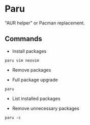 # Paru
"AUR helper" or Pacman replacement.

## Commands

* Install packages
```
paru vim neovim
```

* Remove packages

* Full package upgrade
```
paru
```

* List installed packages

* Remove unnecessary packages
```
paru -c
```
